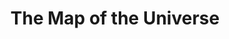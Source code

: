 ---
title: 'The Map of the Universe'
url: https://mapoftheuniverse.net/
image: 1669280939000.png
tags: 'datavia,science'
description: '3d interactive visualisation of the observable universe'
---